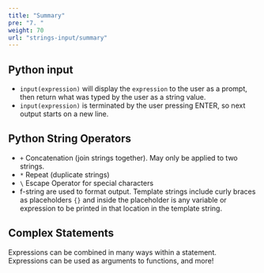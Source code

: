 ```yaml
---
title: "Summary"
pre: "7. "
weight: 70
url: "strings-input/summary"
---
```


## Python input

* `input(expression)` will display the `expression` to the user as a prompt, then return what was typed by the user as a string value.
* `input(expression)` is terminated by the user pressing ENTER, so next output starts on a new line.

## Python String Operators

* `+` Concatenation (join strings together). May only be applied to two strings.
* `*` Repeat (duplicate strings)
* `\` Escape Operator for special characters
* f-string are used to format output. Template strings include curly braces as placeholders `{}` and inside the placeholder is any variable or expression to be printed in that location in the template string. 

## Complex Statements

Expressions can be combined in many ways within a statement. Expressions can be used as arguments to functions, and more!